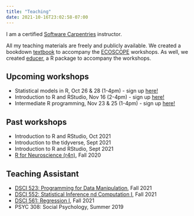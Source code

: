```yaml
---
title: "Teaching"
date: 2021-10-16T23:02:58-07:00
---
```


I am a certified [Software Carpentries](https://carpentries.org/instructors/) instructor.

All my teaching materials are freely and publicly available. We created a bookdown [textbook](https://educe-ubc.github.io/workshops/) to accompany the [ECOSCOPE](http://ecoscope.ubc.ca/) workshops. As well, we created [educer](https://github.com/EDUCE-UBC/educer), a R package to accompany the workshops.

## Upcoming workshops

* Statistical models in R, Oct 26 & 28 (1-4pm) - sign up [here!](https://www.eventbrite.ca/e/statistical-models-in-r-workshop-october-2021-tickets-168676354517?aff=ebdsoporgprofile)
* Introduction to R and RStudio, Nov 16 (2-4pm) - sign up [here!](https://www.eventbrite.ca/e/introduction-to-r-workshop-tickets-168674593249?aff=ebdsoporgprofile)
* Intermediate R programming, Nov 23 & 25 (1-4pm) - sign up [here!](https://www.eventbrite.ca/e/intermediate-r-programming-workshop-nov-2021-tickets-168678338451?aff=ebdsoporgprofile)

## Past workshops 

* Introduction to R and RStudio, Oct 2021 
* Introduction to the tidyverse, Sept 2021
* Introduction to R and RStudio, Sept 2021 
* [R for Neuroscience (r4n)](https://r4n.netlify.app), Fall 2020

## Teaching Assistant

* [DSCI 523: Programming for Data Manipulation](https://github.com/UBC-MDS/DSCI_523_r-prog), Fall 2021
* [DSCI 552: Statistical Inference nd Computation I](https://github.com/UBC-MDS/DSCI_552_stat-inf-1), Fall 2021
* [DSCI 561: Regression I](https://github.com/UBC-MDS/DSCI_561_regr-1), Fall 2021
* PSYC 308: Social Psychology, Summer 2019

